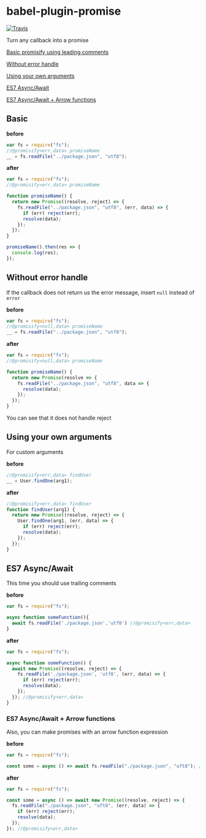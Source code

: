 # babel-plugin-promise 

[![Travis](https://img.shields.io/travis/rust-lang/rust.svg?style=flat-square)](https://travis-ci.org/vaheqelyan/babel-plugin-promise)

Turn any callback into a promise

[Basic promisify using leading comments](#basic)

[Without error handle](#without-error-handle)

[Using your own arguments](#using-your-own-arguments)

[ES7 Async/Await](#es7-asyncawait)

[ES7 Async/Await + Arrow functions](#es7-async-and-await-arrow-functions)


## Basic

**before**

```javascript
var fs = require("fs");
//@promisify<err,data> promiseName
__ = fs.readFile("../package.json", "utf8");

```

**after**

```javascript
var fs = require("fs");
//@promisify<err,data> promiseName

function promiseName() {
  return new Promise((resolve, reject) => {
    fs.readFile("../package.json", "utf8", (err, data) => {
      if (err) reject(err);
      resolve(data);
    });
  });
}

promiseName().then(res => {
  console.log(res);
});


```


## Without error handle

If the callback does not return us the error message, insert ```null``` instead of ```error```

**before**

```javascript
var fs = require("fs");
//@promisify<null,data> promiseName
__ = fs.readFile("../package.json", "utf8");
```

**after**


```javascript
var fs = require("fs");
//@promisify<null,data> promiseName

function promiseName() {
  return new Promise(resolve => {
    fs.readFile("../package.json", "utf8", data => {
      resolve(data);
    });
  });
}
```

You can see that it does not handle reject


## Using your own arguments

For custom arguments


**before**

```javascript
//@promisify<err,data> findUser
__ = User.findOne(arg1);
```

**after**
```javascript
//@promisify<err,data> findUser
function findUser(arg1) {
  return new Promise((resolve, reject) => {
    User.findOne(arg1, (err, data) => {
      if (err) reject(err);
      resolve(data);
    });
  });
}
```


## ES7 Async/Await

This time you should use trailing comments

**before**

```javascript
var fs = require("fs");

async function someFunction(){
  await fs.readFile('./package.json','utf8') //@promisify<err,data>
}
```

**after**

```javascript
var fs = require("fs");

async function someFunction() {
  await new Promise((resolve, reject) => {
    fs.readFile('./package.json', 'utf8', (err, data) => {
      if (err) reject(err);
      resolve(data);
    });
  }); //@promisify<err,data>
}
```

### ES7 Async/Await + Arrow functions

Also, you can make promises with an arrow function expression

**before**

```javascript
var fs = require("fs");

const some = async () => await fs.readFile("./package.json", "uft8"); //@promisify<err,data>

```

**after**

```javascript
var fs = require("fs");

const some = async () => await new Promise((resolve, reject) => {
  fs.readFile("./package.json", "uft8", (err, data) => {
    if (err) reject(err);
    resolve(data);
  });
}); //@promisify<err,data>
```

